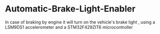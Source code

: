 # Automatic-Brake-Light-Enabler
In case of braking by engine it will turn on the vehicle's brake light , using a LSM9DS1 accelerometer and a STM32F429ZIT6 microcontroller
